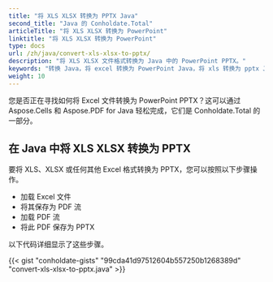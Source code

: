 ```yaml
---
title: "将 XLS XLSX 转换为 PPTX Java"
second_title: "Java 的 Conholdate.Total"
articleTitle: "将 XLS XLSX 转换为 PowerPoint"
linktitle: "将 XLS XLSX 转换为 PowerPoint"
type: docs
url: /zh/java/convert-xls-xlsx-to-pptx/
description: "将 XLS XLSX 文件格式转换为 Java 中的 PowerPoint PPTX。"
keywords: "转换 Java，将 excel 转换为 PowerPoint Java，将 xls 转换为 pptx Java，将 xlsx 转换为 powerpoint Java，java 将 xls xlsx，xls 转换为 pptx java，xlsx 到 pptx eclipse java，Java 转换器的 xls，Java 转换器的 xlsx，excel 到 pptx Java，幻灯片"
weight: 10
---
```


您是否正在寻找如何将 Excel 文件转换为 PowerPoint PPTX？这可以通过 Aspose.Cells 和 Aspose.PDF for Java 轻松完成，它们是 Conholdate.Total 的一部分。

## **在 Java 中将 XLS XLSX 转换为 PPTX**
要将 XLS、XLSX 或任何其他 Excel 格式转换为 PPTX，您可以按照以下步骤操作。

- 加载 Excel 文件
- 将其保存为 PDF 流
- 加载 PDF 流
- 将此 PDF 保存为 PPTX

以下代码详细显示了这些步骤。

{{< gist "conholdate-gists" "99cda41d97512604b557250b1268389d" "convert-xls-xlsx-to-pptx.java" >}}
